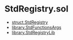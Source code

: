 # StdRegistry.sol

<!-- START_INDEX -->
- [struct.StdRegistry](./struct.StdRegistry.md)
- [library.StdFunctionsArgs](./library.StdFunctionsArgs.md)
- [library.StdRegistryLib](./library.StdRegistryLib.md)

<!-- END_INDEX -->
